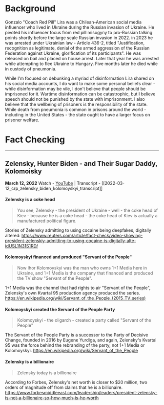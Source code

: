 # Background

Gonzalo "Coach Red Pill" Lira was a Chilean-American social media influencer who lived in Ukraine during the Russian invasion of Ukraine. He pivoted his influencer focus from red pill misogyny to pro-Russian talking points shortly before the large scale Russian invasion in 2022. in 2023 he was arrested under Ukrainian law - Article 436-2, titled "Justification, recognition as legitimate, denial of the armed aggression of the Russian Federation against Ukraine, glorification of its participants". He was released on bail and placed on house arrest. Later that year he was arrested while attempting to flee Ukraine to Hungary. Five months later he died while in custody of pneumonia.

While I'm focused on debunking a myriad of disinformation Lira shared on his social media accounts, I do want to make some personal beliefs clear - while disinformation may be vile, I don't believe that people should be imprisoned for it. Wartime disinformation can be catastrophic, but I believe speech should not be punished by the state with imprisonment. I also believe that the wellbeing of prisoners is the responsibility of the state. While death from pneumonia is common in prisons around the world - including in the United States - the state ought to have a larger focus on prisoner welfare. 
# Fact Checking

---
## Zelensky, Hunter Biden - and Their Sugar Daddy, Kolomoisky

**March 12, 2022**
Watch - [YouTube](https://www.youtube.com/watch?v=fUPKZkqXfZI) | Transcript - [[2022-03-12_crp_zelensky_biden_kolomoyskyi_transcript]]
#### Zelensky is a coke head

>You see, Zelensky - the president of Ukraine - well - the coke head of Kiev - because he is a coke head - the coke head of Kiev is actually a manufactured political figure.

Stories of Zelensky admitting to using cocaine being deepfakes, digitally altered:
https://www.reuters.com/article/fact-check/video-showing-president-zelenskiy-admitting-to-using-cocaine-is-digitally-alte-idUSL1N31S1RD/

#### Kolomoyskyi financed and produced "Servant of the People"

> Now Ihor Kolomoyskyi was the man who owns 1+1 Media here in Ukraine, and 1+1 Media is the company that financed and produced the TV show "Servant of the People".

1+1 Media was the channel that had rights to air "Servant of the People", Zelensky's own Kvartal 95 production agency produced the series.
https://en.wikipedia.org/wiki/Servant_of_the_People_(2015_TV_series)

#### Kolomoyskyi created the Servant of the People Party

> Kolomoyskyi - the oligarch - created a party called "Servant of the People"

The Servant of the People Party is a successor to the Party of Decisive Change, founded in 2016 by Eugene Yurdiga, and again, Zelensky's Kvartal 95 was the force behind the rebranding of the party, not 1+1 Media or Kolomoyskyi.
https://en.wikipedia.org/wiki/Servant_of_the_People

#### Zelensky is a billionaire

> Zelensky today is a billionaire

According to Forbes, Zelensky's net worth is closer to $20 million, two orders of magnitude off from claims that he is a billionaire.
https://www.forbesmiddleeast.com/leadership/leaders/president-zelensky-is-not-a-billionaire-so-how-much-is-he-worth
